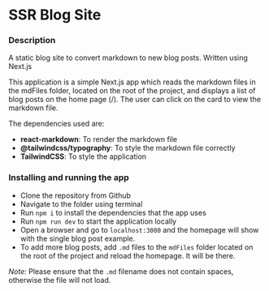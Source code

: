 # SSR Blog Site

### Description

A static blog site to convert markdown to new blog posts. Written using Next.js

This application is a simple Next.js app which reads the markdown files in the mdFiles folder, located on the root of the project, and displays a list of blog posts on the home page (/). The user can click on the card to view the markdown file.

The dependencies used are:

- **react-markdown**: To render the markdown file
- **@tailwindcss/typography**: To style the markdown file correctly
- **TailwindCSS**: To style the application

### Installing and running the app

- Clone the repository from Github
- Navigate to the folder using terminal
- Run `npm i` to install the dependencies that the app uses
- Run `npm run dev` to start the application locally
- Open a browser and go to `localhost:3000` and the homepage will show with the single blog post example.
- To add more blog posts, add `.md` files to the `mdFiles` folder located on the root of the project and reload the homepage. It will be there.

_Note:_ Please ensure that the `.md` filename does not contain spaces, otherwise the file will not load.
